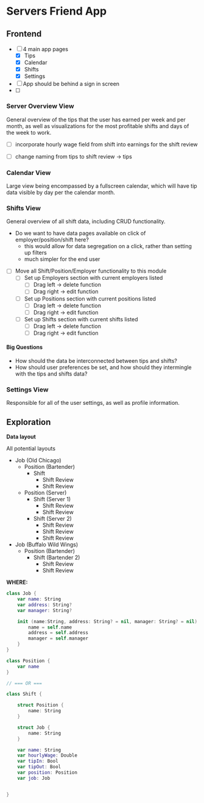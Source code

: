 #  Servers Friend App

## Frontend

- [ ] 4 main app pages
  - [x] Tips
  - [x] Calendar
  - [x] Shifts
  - [x] Settings

- [ ] App should be behind a sign in screen
- [ ]

### Server Overview View

General overview of the tips that the user has earned per week and per month,
as well as visualizations for the most profitable shifts and days of the week to
work.

- [ ] incorporate hourly wage field from shift into earnings for the shift review
- [ ] change naming from tips to shift review -> tips



### Calendar View

Large view being encompassed by a fullscreen calendar, which will have tip data
visible by day per the calendar month.



### Shifts View

General overview of all shift data, including CRUD functionality.

- Do we want to have data pages available on click of employer/position/shift here?
  - this would allow for data segregation on a click, rather than setting up filters
  - much simpler for the end user

- [ ] Move all Shift/Position/Employer functionality to this module
  - [ ] Set up Employers section with current employers listed
    - [ ] Drag left -> delete function
    - [ ] Drag right -> edit function
  - [ ] Set up Positions section with current positions listed
    - [ ] Drag left -> delete function
    - [ ] Drag right -> edit function
  - [ ] Set up Shifts section with current shifts listed
    - [ ] Drag left -> delete function
    - [ ] Drag right -> edit function

<!--- [ ] deny ability to add shift reviews past today's date-->


#### Big Questions

- How should the data be interconnected between tips and shifts?
- How should user preferences be set, and how should they intermingle with the tips
and shifts data?



### Settings View

Responsible for all of the user settings, as well as profile information.


## Exploration

**Data layout**

All potential layouts

- Job (Old Chicago)
    - Position (Bartender)
        - Shift
            - Shift Review
            - Shift Review
    - Position (Server)
        - Shift (Server 1)
            - Shift Review
            - Shift Review
        - Shift (Server 2)
            - Shift Review
            - Shift Review
            - Shift Review
- Job (Buffalo Wild Wings)
    - Position (Bartender)
        - Shift (Bartender 2)
            - Shift Review
            - Shift Review

**WHERE:**

```swift
class Job {
    var name: String
    var address: String?
    var manager: String?

    init (name:String, address: String? = nil, manager: String? = nil) {
        name = self.name
        address = self.address
        manager = self.manager
    }
}

class Position {
    var name
}

// === OR ===

class Shift {

    struct Position {
        name: String
    }

    struct Job {
        name: String
    }

    var name: String
    var hourlyWage: Double
    var tipIn: Bool
    var tipOut: Bool
    var position: Position
    var job: Job


}
```

